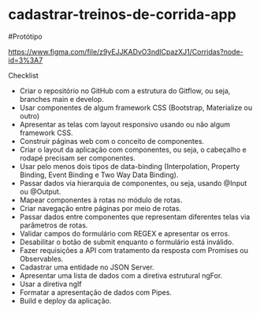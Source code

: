 # cadastrar-treinos-de-corrida-app

#Protótipo

https://www.figma.com/file/z9yEJJKADvO3ndlCpazXJ1/Corridas?node-id=3%3A7

Checklist

 - Criar o repositório no GitHub com a estrutura do Gitflow, ou seja, branches main e develop.
 - Usar componentes de algum framework CSS (Bootstrap, Materialize ou outro)
 - Apresentar as telas com layout responsivo usando ou não algum framework CSS.
 - Construir páginas web com o conceito de componentes.
 - Criar o layout da aplicação com componentes, ou seja, o cabeçalho e rodapé precisam ser componentes.
 - Usar pelo menos dois tipos de data-binding (Interpolation, Property Binding, Event Binding e Two Way Data Binding).
 - Passar dados via hierarquia de componentes, ou seja, usando @Input ou @Output.
 - Mapear componentes à rotas no módulo de rotas.
 - Criar navegação entre páginas por meio de rotas.
 - Passar dados entre componentes que representam diferentes telas via parâmetros de rotas.
 - Validar campos do formulário com REGEX e apresentar os erros.
 - Desabilitar o botão de submit enquanto o formulário está inválido.
 - Fazer requisições a API com tratamento da resposta com Promises ou Observables.
 - Cadastrar uma entidade no JSON Server.
 - Apresentar uma lista de dados com a diretiva estrutural ngFor.
 - Usar a diretiva ngIf
 - Formatar a apresentação de dados com Pipes.
 - Build e deploy da aplicação.